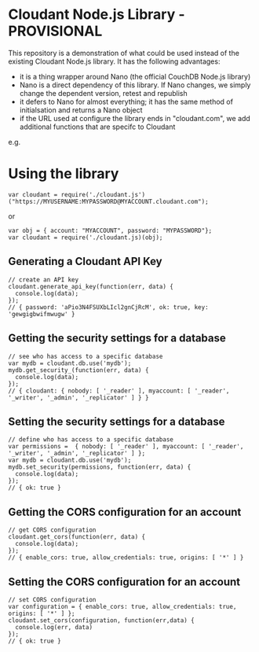 # Cloudant Node.js Library - PROVISIONAL

This repository is a demonstration of what could be used instead of the existing Cloudant Node.js library. It has the following advantages:

* it is a thing wrapper around Nano (the official CouchDB Node.js library)
* Nano is a direct dependency of this library. If Nano changes, we simply change the dependent version, retest and republish
* it defers to Nano for almost everything; it has the same method of initialsation and returns a Nano object
* if the URL used at configure the library ends in "cloudant.com", we add additional functions that are specifc to Cloudant

e.g.

# Using the library

```
var cloudant = require('./cloudant.js')("https://MYUSERNAME:MYPASSWORD@MYACCOUNT.cloudant.com");
```

or 

```
var obj = { account: "MYACCOUNT", password: "MYPASSWORD"};
var cloudant = require('./cloudant.js)(obj);
```

## Generating a Cloudant API Key

```
// create an API key
cloudant.generate_api_key(function(err, data) {
  console.log(data);
});
// { password: 'aPio3N4FSUXbLIcl2gnCjRcM', ok: true, key: 'gewgigbwifmwugw' }
```

## Getting the security settings for a database

```
// see who has access to a specific database
var mydb = cloudant.db.use('mydb');
mydb.get_security_(function(err, data) {
  console.log(data);
});
// { cloudant: { nobody: [ '_reader' ], myaccount: [ '_reader', '_writer', '_admin', '_replicator' ] } }
```

## Setting the security settings for a database

```
// define who has access to a specific database
var permissions =  { nobody: [ '_reader' ], myaccount: [ '_reader', '_writer', '_admin', '_replicator' ] };
var mydb = cloudant.db.use('mydb');
mydb.set_security(permissions, function(err, data) {
  console.log(data);
});
// { ok: true }
```

## Getting the CORS configuration for an account

```
// get CORS configuration
cloudant.get_cors(function(err, data) {
  console.log(data);
});
// { enable_cors: true, allow_credentials: true, origins: [ '*' ] }
```

## Setting the CORS configuration for an account

```
// set CORS configuration
var configuration = { enable_cors: true, allow_credentials: true, origins: [ '*' ] };
cloudant.set_cors(configuration, function(err,data) {
  console.log(err, data)
});
// { ok: true }
```
